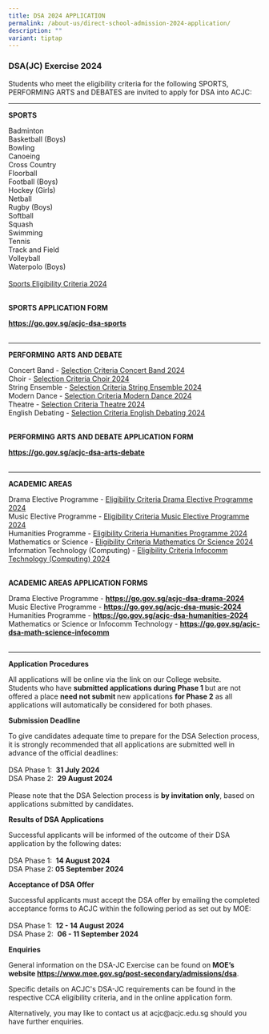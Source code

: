 ```yaml
---
title: DSA 2024 APPLICATION
permalink: /about-us/direct-school-admission-2024-application/
description: ""
variant: tiptap
---
```

<h3>DSA(JC) Exercise 2024</h3>
<p>Students who meet the eligibility criteria for the following SPORTS, PERFORMING
ARTS and DEBATES are invited to apply for DSA into ACJC:</p>
<hr>
<p><strong>SPORTS</strong>
</p>
<p>Badminton
<br>Basketball (Boys)
<br>Bowling
<br>Canoeing
<br>Cross Country
<br>Floorball
<br>Football (Boys)
<br>Hockey (Girls)
<br>Netball
<br>Rugby (Boys)
<br>Softball
<br>Squash
<br>Swimming
<br>Tennis
<br>Track and Field
<br>Volleyball
<br>Waterpolo (Boys)
<br>
<br><a href="/files/Dsa/DSA_Sports_Eligibility_Criteria_2024.pdf" rel="noopener noreferrer nofollow" target="_blank">Sports Eligibility Criteria 2024 </a>
<br>
<br>
</p>
<p><strong>SPORTS APPLICATION FORM</strong>
</p>
<p><strong><a href="https://go.gov.sg/acjc-dsa-sports" rel="noopener noreferrer nofollow" target="_blank">https://go.gov.sg/acjc-dsa-sports</a></strong> 
<br>
<br>
</p>
<hr>
<p><strong>PERFORMING ARTS AND DEBATE</strong>
</p>
<p>Concert Band - <a href="/files/Dsa/Eligibility_Criteria_through_Concert_Band_2024.pdf" rel="noopener noreferrer nofollow" target="_blank">Selection Criteria Concert Band 2024 </a>
<br>Choir - <a href="/files/Dsa/Eligibility_Criteria_through_Choir_2024.pdf" rel="noopener noreferrer nofollow" target="_blank">Selection Criteria Choir 2024</a> 
<br>String Ensemble - <a href="/files/Dsa/Eligibility_Criteria_through_String_Ensemble_2024.pdf" rel="noopener noreferrer nofollow" target="_blank">Selection Criteria String Ensemble 2024</a> 
<br>Modern Dance - <a href="/files/Dsa/Eligibility_Criteria_through_Modern_Dance_2024.pdf" rel="noopener noreferrer nofollow" target="_blank">Selection Criteria Modern Dance 2024</a> 
<br>Theatre - <a href="/files/Dsa/Eligibility_Criteria_through_Theatre_2024.pdf" rel="noopener noreferrer nofollow" target="_blank">Selection Criteria Theatre 2024</a> 
<br>English Debating - <a href="/files/Dsa/Eligibility_Criteria_through_English_Debating_2024.pdf" rel="noopener noreferrer nofollow" target="_blank">Selection Criteria English Debating 2024</a> 
<br>
<br>
</p>
<p><strong>PERFORMING ARTS AND DEBATE APPLICATION FORM</strong>
</p>
<p><strong><a href="https://go.gov.sg/acjc-dsa-arts-debate" rel="noopener noreferrer nofollow" target="_blank">https://go.gov.sg/acjc-dsa-arts-debate</a></strong> 
<br>
<br>
</p>
<hr>
<p><strong>ACADEMIC AREAS</strong>
</p>
<p>Drama Elective Programme - <a href="/files/Dsa/Eligibility_Criteria_Drama_Elective_Programme_2024.pdf" rel="noopener noreferrer nofollow" target="_blank">Eligibility Criteria Drama Elective Programme 2024</a> 
<br>Music Elective Programme - <a href="/files/Dsa/Eligibility_Criteria_Music_Elective_Programme_2024.pdf" rel="noopener noreferrer nofollow" target="_blank">Eligibility Criteria Music Elective Programme 2024 </a>
<br>Humanities Programme - <a href="/files/Dsa/Eligibility_Criteria_Humanities_Programme_2024.pdf" rel="noopener noreferrer nofollow" target="_blank">Eligibility Criteria Humanities Programme 2024 </a>
<br>Mathematics or Science - <a href="/files/Dsa/Eligibility_Criteria_Mathematics_or_Science_2024.pdf" rel="noopener noreferrer nofollow" target="_blank">Eligibility Criteria Mathematics Or Science 2024 </a>
<br>Information Technology (Computing) - <a href="/files/Dsa/Eligibility_Criteria_Infocomm_Technology__Computing__2024.pdf" rel="noopener noreferrer nofollow" target="_blank">Eligibility Criteria Infocomm Technology (Computing) 2024</a> 
<br>
<br>
</p>
<p><strong>ACADEMIC AREAS APPLICATION FORMS</strong>
</p>
<p>Drama Elective Programme - <strong><a href="https://go.gov.sg/acjc-dsa-drama-2024" rel="noopener noreferrer nofollow" target="_blank">https://go.gov.sg/acjc-dsa-drama-2024</a> </strong>
<br>Music Elective Programme - <strong><a href="https://go.gov.sg/acjc-dsa-musin-2024" rel="noopener noreferrer nofollow" target="_blank">https://go.gov.sg/acjc-dsa-music-2024</a> </strong>
<br>Humanities Programme - <strong><a href="https://go.gov.sg/acjc-dsa-humanities-2024" rel="noopener noreferrer nofollow" target="_blank">https://go.gov.sg/acjc-dsa-humanities-2024</a></strong> 
<br>Mathematics or Science or Infocomm Technology - <strong><a href="https://go.gov.sg/acjc-dsa-math-science-infocomm" rel="noopener noreferrer nofollow" target="_blank">https://go.gov.sg/acjc-dsa-math-science-infocomm </a></strong>
<br>
<br>
</p>
<hr>
<p><strong>Application Procedures</strong>
</p>
<p>All applications will be online via the link on our College website.
<br>Students who have <strong>submitted applications during Phase 1 </strong>but
are not offered a place <strong>need not submit </strong>new applications <strong>for Phase 2</strong> as
all applications will automatically be considered for both phases.</p>
<p><strong>Submission Deadline</strong>
</p>
<p>To give candidates adequate time to prepare for the DSA Selection process,
it is strongly recommended that all applications are submitted well in
advance of the official deadlines:
<br>
<br>DSA Phase 1:&nbsp;&nbsp;<strong>31 July 2024</strong> 
<br>DSA Phase 2: &nbsp;<strong>29 August 2024</strong> 
<br>
<br>Please note that the DSA Selection process is <strong>by invitation only</strong>,
based on applications submitted by candidates.</p>
<p><strong>Results of DSA Applications</strong>
</p>
<p>Successful applicants will be informed of the outcome of their DSA application
by the following dates:
<br>
<br>DSA Phase 1: &nbsp;<strong>14 August 2024</strong> 
<br>DSA Phase 2: <strong>05 September 2024</strong> 
<br>
</p>
<p><strong>Acceptance of DSA Offer</strong>
</p>
<p>Successful applicants must accept the DSA offer by emailing the completed
acceptance forms to ACJC within the following period as set out by MOE:
<br>
<br>DSA Phase 1: &nbsp;<strong>12 - 14 August 2024</strong> 
<br>DSA Phase 2: &nbsp;<strong>06 - 11 September 2024</strong> 
<br>
</p>
<p><strong>Enquiries</strong>
</p>
<p>General information on the DSA-JC Exercise can be found on <strong>MOE’s website <a href="https://www.moe.gov.sg/post-secondary/admissions/dsa" rel="noopener noreferrer nofollow" target="_blank">https://www.moe.gov.sg/post-secondary/admissions/dsa</a></strong>.</p>
<p>Specific details on ACJC's DSA-JC requirements can be found in the respective
CCA eligibility criteria, and in the online application form.
<br>
</p>
<p>Alternatively, you may like to contact us at acjc@acjc.edu.sg should you
have further enquiries.</p>